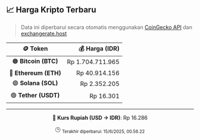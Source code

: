 

<!-- HARGA_KRIPTO -->
## 📈 Harga Kripto Terbaru

> Data ini diperbarui secara otomatis menggunakan [CoinGecko API](https://www.coingecko.com/) dan [exchangerate.host](https://exchangerate.host/)

<div align="center">

| 🪙 Token | 💰 Harga (IDR) |
|:------:|---------------:|
| 🟠 **Bitcoin (BTC)**   | Rp 1.704.711.965 |
| 🔵 **Ethereum (ETH)**  | Rp 40.914.156 |
| 🟣 **Solana (SOL)**    | Rp 2.352.205 |
| 🟢 **Tether (USDT)**   | Rp 16.301 |

---

💱 **Kurs Rupiah (USD → IDR)**: Rp 16.286

🕒 <sub>Terakhir diperbarui: 15/6/2025, 00.56.22</sub>

</div>
<!-- /HARGA_KRIPTO -->